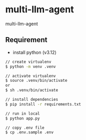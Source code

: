 # multi-llm-agent

multi-llm-agent

## Requirement

- install python (v3.12)

```zsh
// create virtualenv
$ python -m venv .venv

// activate virtualenv
$ source .venv/bin/activate
or
$ sh .venv/bin/activate

// install dependencies
$ pip install -r requirements.txt

// run in local
$ python app.py
```

```zsh
// copy .env file
$ cp .env.sample .env
```
